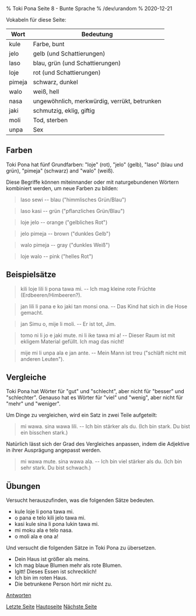 % Toki Pona Seite 8 - Bunte Sprache
% /dev/urandom
% 2020-12-21

Vokabeln für diese Seite:

| Wort  | Bedeutung                                    |
|-------|----------------------------------------------|
| kule  | Farbe, bunt                                  |
| jelo  | gelb (und Schattierungen)                    |
| laso  | blau, grün (und Schattierungen)              |
| loje  | rot (und Schattierungen)                     |
| pimeja| schwarz, dunkel                              |
| walo  | weiß, hell                                   |
| nasa  | ungewöhnlich, merkwürdig, verrükt, betrunken |
| jaki  | schmutzig, eklig, giftig                     |
| moli  | Tod, sterben                                 |
| unpa  | Sex                                          |

## Farben

Toki Pona hat fünf Grundfarben: "loje" (rot), "jelo" (gelb),
"laso" (blau und grün), "pimeja" (schwarz) and "walo" (weiß).

Diese Begriffe können miteinnander oder mit naturgebundenen Wörtern 
kombiniert werden, um neue Farben zu bilden:

> laso sewi -- blau ("himmlisches Grün/Blau")

> laso kasi -- grün ("pflanzliches Grün/Blau")

> loje jelo -- orange ("gelbliches Rot")

> jelo pimeja -- brown ("dunkles Gelb")

> walo pimeja -- gray ("dunkles Weiß")

> loje walo -- pink ("helles Rot")

## Beispielsätze

> kili loje lili li pona tawa mi. -- Ich mag kleine rote Früchte (Erdbeeren/Himbeeren?).

> jan lili li pana e ko jaki tan monsi ona. -- Das Kind hat sich in die Hose gemacht.

> jan Simu o, mije li moli. -- Er ist tot, Jim.

> tomo ni li jo e jaki mute. ni li ike tawa mi a! -- Dieser Raum ist mit ekligem Material 
gefüllt. Ich mag das nicht!

> mije mi li unpa ala e jan ante. -- Mein Mann ist treu ("schläft nicht mit anderen 
Leuten").

## Vergleiche

Toki Pona hat Wörter für "gut" und "schlecht", aber nicht für "besser" und 
"schlechter". Genauso hat es Wörter für "viel" und "wenig", aber nicht für 
"mehr" und "weniger".

Um Dinge zu vergleichen, wird ein Satz in zwei Teile aufgeteilt:

> mi wawa. sina wawa lili. -- Ich bin stärker als du. (Ich bin stark. 
> Du bist ein bisschen stark.)

Natürlich lässt sich der Grad des Vergleiches anpassen, indem die Adjektive 
in ihrer Ausprägung angepasst werden.

> mi wawa mute. sina wawa ala. -- Ich bin viel stärker als du. (Ich bin sehr stark. 
> Du bist schwach.)

## Übungen

Versucht herauszufinden, was die folgenden Sätze bedeuten.

* kule loje li pona tawa mi.
* o pana e telo kili jelo tawa mi. 
* kasi kule sina li pona lukin tawa mi.
* mi moku ala e telo nasa.
* o moli ala e ona a!

Und versucht die folgenden Sätze in Toki Pona zu übersetzen.

* Dein Haus ist größer als meins.
* Ich mag blaue Blumen mehr als rote Blumen.
* Igitt! Dieses Essen ist schrecklich!
* Ich bin im roten Haus.
* Die betrunkene Person hört mir nicht zu.

[Antworten](de_answers.html#p8)

[Letzte Seite](de_7.html) [Hautpseite](de_index.html) [Nächste Seite](de_9.html)
